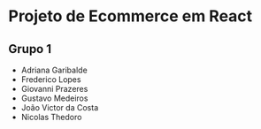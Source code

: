 # Projeto de Ecommerce em React

## Grupo 1

- Adriana Garibalde
- Frederico Lopes
- Giovanni Prazeres
- Gustavo Medeiros
- João Victor da Costa
- Nicolas Thedoro
